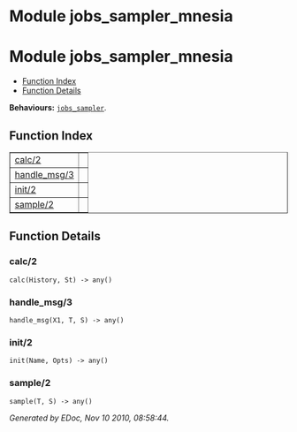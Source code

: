 Module jobs_sampler_mnesia
==========================


<h1>Module jobs_sampler_mnesia</h1>

* [Function Index](#index)
* [Function Details](#functions)






__Behaviours:__ [`jobs_sampler`](jobs_sampler.md).

<h2><a name="index">Function Index</a></h2>



<table width="100%" border="1" cellspacing="0" cellpadding="2" summary="function index"><tr><td valign="top"><a href="#calc-2">calc/2</a></td><td></td></tr><tr><td valign="top"><a href="#handle_msg-3">handle_msg/3</a></td><td></td></tr><tr><td valign="top"><a href="#init-2">init/2</a></td><td></td></tr><tr><td valign="top"><a href="#sample-2">sample/2</a></td><td></td></tr></table>


<a name="functions"></a>


<h2>Function Details</h2>


<a name="calc-2"></a>


<h3>calc/2</h3>





`calc(History, St) -> any()`


<a name="handle_msg-3"></a>


<h3>handle_msg/3</h3>





`handle_msg(X1, T, S) -> any()`


<a name="init-2"></a>


<h3>init/2</h3>





`init(Name, Opts) -> any()`


<a name="sample-2"></a>


<h3>sample/2</h3>





`sample(T, S) -> any()`



_Generated by EDoc, Nov 10 2010, 08:58:44._